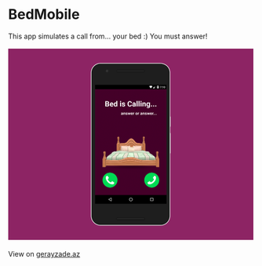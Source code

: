 # BedMobile
This app simulates a call from... your bed :) You must answer!
<br/><br/>
<img width="500px" src="mockup.png" />
<br/><br/>
View on <a href="http://www.gerayzade.az/dev/bed-mobile/" target="_blank">gerayzade.az</a>
